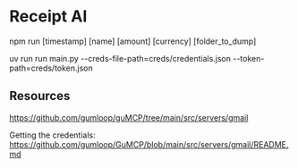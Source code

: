 # Receipt AI

npm run [timestamp] [name] [amount] [currency] [folder_to_dump]

uv run run main.py --creds-file-path=creds/credentials.json --token-path=creds/token.json

## Resources

https://github.com/gumloop/guMCP/tree/main/src/servers/gmail

Getting the credentials: https://github.com/gumloop/GuMCP/blob/main/src/servers/gmail/README.md

